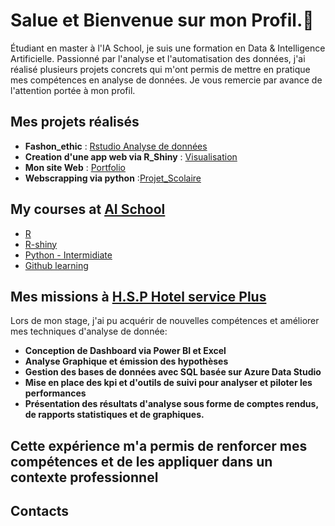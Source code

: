 # Salue et Bienvenue sur mon Profil.👋


Étudiant en master à l'IA School, je suis une formation en Data & Intelligence Artificielle. Passionné par l'analyse et l'automatisation des données, j'ai réalisé plusieurs projets concrets qui m'ont permis de mettre en pratique mes compétences en analyse de données. Je vous remercie par avance de l'attention portée à mon profil.

## Mes projets réalisés
- **Fashon_ethic** : [Rstudio Analyse de données](https://github.com/yoskoi/fashion_ethic.github.io)
- **Creation d'une app web via R_Shiny** : [Visualisation](https://moctar.shinyapps.io/moctarhamidy/)
- **Mon site Web** : [Portfolio](https://hamidy.000webhostapp.com/)
- **Webscrapping via python** :[Projet_Scolaire](https://github.com/yoskoi/Web_Scraping)
  
## My courses at [AI School](https://www.intelligence-artificielle-school.com/?gad_source=1&gclid=CjwKCAiAzc2tBhA6EiwArv-i6XwkpvU_si8Yn0hhWdH2kiAUW3x4Ne77_lVRISqh2ZKlv5cyZFadgRoCPjoQAvD_BwE)
- [R](https://app.datacamp.com/learn/courses/intermediate-r)
- [R-shiny](https://github.com/universdesdonnees/R-Shiny)
- [Python - Intermidiate](https://app.datacamp.com/learn/courses/intermediate-python)
- [Github learning ](https://github.com/universdesdonnees/Git-Introduction)

## Mes missions à [H.S.P Hotel service Plus](https://hsp-idf.com/)
Lors de mon stage, j'ai pu acquérir de nouvelles compétences et améliorer mes techniques d'analyse de donnée:
- **Conception de Dashboard via Power BI et Excel**
- **Analyse Graphique et émission des hypothèses**
- **Gestion des bases de données avec SQL basée sur Azure Data Studio**
- **Mise en place des kpi et d'outils de suivi pour analyser et piloter les performances**
- **Présentation des résultats d'analyse sous forme de comptes rendus, de rapports statistiques et de graphiques.**

## Cette expérience m'a permis de renforcer mes compétences et de les appliquer dans un contexte professionnel



## Contacts
 





